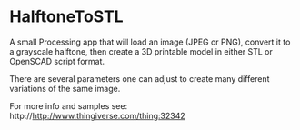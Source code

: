 # HalftoneToSTL

A small Processing app that will load an image (JPEG or PNG), convert it to a grayscale halftone, then create a 3D printable model in either STL or OpenSCAD script format.

There are several parameters one can adjust to create many different variations of the same image.

For more info and samples see: http://http://www.thingiverse.com/thing:32342